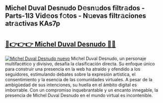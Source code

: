 ## Michel Duval Desnudo D𝚎sn𝚞dos filtr𝚊dos - Parts-1l3 Vid𝚎os f𝚘tos - N𝚞evas filtr𝚊ciones atr𝚊ctivas KAs7p

# <h2><a href="http://mb3akjm.tromn.icu/?c=Michel+Duval+Desnudo">🔗👉👉👉 Michel Duval Desnudo 🔗🔗</a></h2>

[![Michel Duval Desnudo nuevo](https://i.imgur.com/pEAQMta.gif)](http://mb3akjm.tromn.icu/?c=Michel+Duval+Desnudo)
Michel Duval Desnudo, un personaje multifacético y divisivo, desafía la clasificación directa. Su enfoque único para construir una presencia en la web ha atraído y ofendido a los seguidores, estimulando debates sobre la expresión artística, el consentimiento y la esencia de las comunidades virtuales. A pesar de la ambigüedad de sus intenciones, su huella en el ámbito digital es imborrable. Con un compromiso inquebrantable y un encanto innegable, la presencia de Michel Duval Desnudo en el mundo virtual es incontenible.
